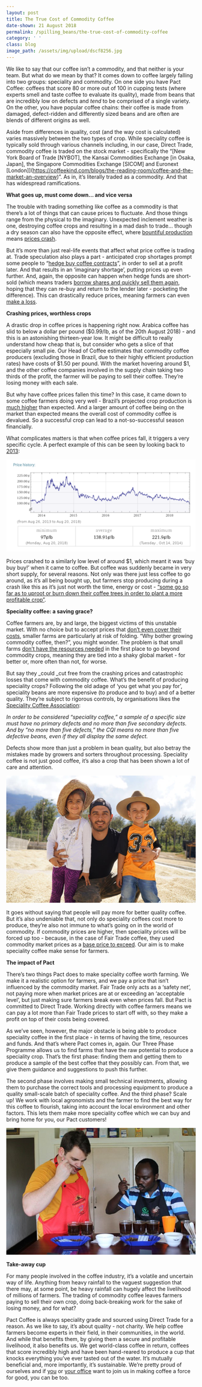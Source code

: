 ```yaml
---
layout: post
title: The True Cost of Commodity Coffee
date-shown: 21 August 2018
permalink: /spilling_beans/the-true-cost-of-commodity-coffee
category: ' '
class: blog
image_path: /assets/img/upload/dscf8256.jpg
---
```

We like to say that our coffee isn’t a commodity, and that neither is your team. But what do we mean by that? It comes down to coffee largely falling into two groups: speciality and commodity. On one side you have Pact Coffee: coffees that score 80 or more out of 100 in cupping tests (where experts smell and taste coffee to evaluate its quality), made from beans that are incredibly low on defects and _tend_ to be comprised of a single variety. On the other, you have popular coffee chains: their coffee is made from damaged, defect-ridden and differently sized beans and are often are blends of different origins as well.



Aside from differences in quality, cost (and the way cost is calculated) varies massively between the two types of crop. While speciality coffee is typically sold through various channels including, in our case, Direct Trade, commodity coffee is traded on the stock market - specifically the “[New York Board of Trade \[NYBOT], the Kansai Commodities Exchange \[in Osaka, Japan], the Singapore Commodities Exchange \[SICOM] and Euronext \[London]](https://coffeekind.com/blogs/the-reading-room/coffee-and-the-market-an-overview)”. As in, it’s literally traded as a commodity. And that has widespread ramifications.



**What goes up, must come down… and vice versa**

The trouble with trading something like coffee as a commodity is that there’s a lot of things that can cause prices to fluctuate. And those things range from the physical to the imaginary. Unexpected inclement weather is one, destroying coffee crops and resulting in a mad dash to trade… though a dry season can also have the opposite effect, where [bountiful production](http://www.mydigitalfc.com/fc-supplements/invest/coffee-continues-slide) means [prices crash](https://www.investopedia.com/university/commodities/commodities2.asp).



But it’s more than just real-life events that affect what price coffee is trading at. Trade speculation also plays a part - anticipated crop shortages prompt some people to “[hedge buy coffee contracts](https://coffeekind.com/blogs/the-reading-room/coffee-and-the-market-an-overview)”, in order to sell at a profit later. And that results in an ‘imaginary shortage’, putting prices up even further. And, again, the opposite can happen when hedge funds are short-sold (which means traders [borrow shares and quickly sell them again](https://www.marketwatch.com/story/why-you-should-never-short-sell-stocks-2015-11-19), hoping that they can re-buy and return to the lender later - pocketing the difference). This can drastically reduce prices, meaning farmers can even [make a loss](https://www.iol.co.za/lifestyle/food-drink/the-price-of-coffee-beans-has-fallen-14712301).



**Crashing prices, worthless crops**

A drastic drop in coffee prices is happening right now. Arabica coffee has slid to below a dollar per pound ($0.99/lb, as of the 20th August 2018) - and this is an astonishing thirteen-year low. It might be difficult to really understand how cheap that is, but consider who gets a slice of that especially small pie. Our Head of Coffee estimates that commodity coffee producers (excluding those in Brazil, due to their highly efficient production rates) have costs of $1.50 per pound. With the market hovering around $1, and the other coffee companies involved in the supply chain taking two thirds of the profit, the farmer will be paying to sell their coffee. They’re losing money with each sale.



But why have coffee prices fallen this time? In this case, it came down to some coffee farmers doing very well - Brazil’s projected crop production is [much higher](https://eu.greenbaypressgazette.com/story/money/2018/03/16/wheat-and-coffee-prices-grind-new-low/433006002/) than expected. And a larger amount of coffee being on the market than expected means the overall cost of commodity coffee is devalued.  So a successful crop can lead to a not-so-successful season financially.



What complicates matters is that when coffee prices fall, it triggers a very specific cycle. A perfect example of this can be seen by looking back to [2013](http://www.wolframalpha.com/input/?i=ICEUS:KC):

![](/assets/img/upload/screen-shot-2018-08-21-at-15.58.39.png)



Prices crashed to a similarly low level of around $1, which meant it was ‘buy buy buy!’ when it came to coffee. But coffee was suddenly became in very short supply, for several reasons. Not only was there just less coffee to go around, as it’s all being bought up, but farmers stop producing during a crash like this as it’s just not worth the time, energy or cost - [“some go so far as to uproot or burn down their coffee trees in order to plant a more profitable crop”](https://coffeekind.com/blogs/the-reading-room/coffee-and-the-market-specialty-coffee-vs-commodity-trading).



**Speciality coffee: a saving grace?**

Coffee farmers are, by and large, the biggest victims of this unstable market. With no choice but to accept prices that [don’t even cover their costs](https://coffeekind.com/blogs/the-reading-room/coffee-and-the-market-an-overview), smaller farms are particularly at risk of folding. “Why bother growing commodity coffee, then?”, you might wonder. The problem is that small farms [don’t have the resources needed](https://themarketmogul.com/the-economics-of-coffee/) in the first place to go beyond commodity crops, meaning they are tied into a shaky global market - for better or, more often than not, for worse.

But say they _could _cut free from the crashing prices and catastrophic losses that come with commodity coffee. What’s the benefit of producing speciality crops? Following the old adage of ‘you get what you pay for’, speciality beans are more expensive (to produce and to buy) and of a better quality. They’re subject to rigorous controls, by organisations likes the [Speciality Coffee Association](https://www.talkaboutcoffee.com/commodity-vs-specialty-coffee.html):



_In order to be considered “speciality coffee,” a sample of a specific size must have no primary defects and no more than five secondary defects. And by “no more than five defects,” the CQI means no more than five defective beans, even if they all display the same defect._



Defects show more than just a problem in bean quality, but also betray the mistakes made by growers and sorters throughout processing. Speciality coffee is not just good coffee, it’s also a crop that has been shown a lot of care and attention.

![](/assets/img/upload/cb18_la-hermosa_01.png)



It goes without saying that people will pay more for better quality coffee. But it’s also undeniable that, not only do speciality coffees cost more to produce, they’re also not immune to what’s going on in the world of commodity. If commodity prices are higher, then speciality prices will be forced up too - because, in the case of Fair Trade coffee, they used commodity market prices as a [base price to exceed](https://coffeekind.com/blogs/the-reading-room/coffee-and-the-market-specialty-coffee-vs-commodity-trading). Our aim is to make speciality coffee make sense for farmers.



**The impact of Pact**

There’s two things Pact does to make speciality coffee worth farming. We make it a realistic option for farmers, and we pay a price that isn’t influenced by the commodity market. Fair Trade only acts as a ‘safety net’, not paying more when market prices are at or exceeding an ‘acceptable level’, but just making sure farmers break even when prices fall. But Pact is committed to Direct Trade. Working directly with coffee farmers means we can pay a lot more than Fair Trade prices to start off with, so they make a profit on top of their costs being covered.



As we’ve seen, however, the major obstacle is being able to produce speciality coffee in the first place - in terms of having the time, resources and funds. And that’s where Pact comes in, again. Our Three Phase Programme allows us to find farms that have the raw potential to produce a speciality crop. That’s the first phase: finding them and getting them to produce a sample of the best coffee that they possibly can. From that, we give them guidance and suggestions to push this further.



 The second phase involves making small technical investments, allowing them to purchase the correct tools and processing equipment to produce a quality small-scale batch of speciality coffee. And the third phase? Scale up! We work with local agronomists and the farmer to find the best way for this coffee to flourish, taking into account the local environment and other factors. This lets them make more speciality coffee which we can buy and bring home for you, our Pact customers!

![](/assets/img/upload/img_0879.jpg)



**Take-away cup**



For many people involved in the coffee industry, it’s a volatile and uncertain way of life. Anything from heavy rainfall to the vaguest suggestion that there may, at some point, be heavy rainfall can hugely affect the livelihood of millions of farmers. The trading of commodity coffee leaves farmers paying to sell their own crop, doing back-breaking work for the sake of losing money, and for what?

Pact Coffee is always speciality grade and sourced using Direct Trade for a reason. As we like to say, it’s about quality - not charity. We help coffee farmers become experts in their field, in their communities, in the world. And while that benefits them, by giving them a secure and profitable livelihood, it also benefits us. We get world-class coffee in return, coffees that score incredibly high and have been hand-reared to produce a cup that knocks everything you’ve ever tasted out of the water. It’s mutually beneficial and, more importantly, it’s sustainable. We’re pretty proud of ourselves and if [you](https://www.pactcoffee.com/) or [your office](http://business.pactcoffee.com/) want to join us in making coffee a force for good, you can be too.
